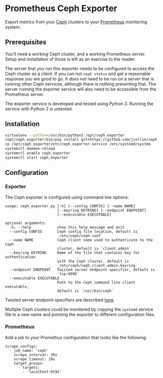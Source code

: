# Prometheus Ceph Exporter

Export metrics from your [Ceph](http://ceph.com) clusters to your
[Prometheus](http://prometheus.io) monitoring system.

## Prerequisites

You'll need a working Ceph cluster, and a working Prometheus server.
Setup and installation of those is left as an exercise to the reader.

The server that you run this exporter needs to be configured to access
the Ceph cluster as a client.  If you can run `ceph status` and get a
reasonable response you are good to go. It _does not_ need to be run
on a server that is running other Ceph services, although there is
nothing preventing that.  The server running the exporter service will
also need to be accessible from the Prometheus server.

The exporter service is developed and tested using Python 3.  Running
the service with Python 2 is untested.

## Installation

```bash
virtualenv --python=/usr/bin/python3 /opt/ceph_exporter
/opt/ceph_exporter/bin/pip install git+https://github.com/jcollie/ceph_exporter.git
cp /opt/ceph_exporter/etc/ceph_exporter.service /etc/systemd/system
systemctl daemon-reload
systemctl enable ceph_exporter
systemctl start ceph_exporter
```

## Configuration

### Exporter

The Ceph exporter is configured using command line options:

```
usage: ceph_exporter.py [-h] [--config CONFIG] [--name NAME]
                        [--keyring KEYRING] [--endpoint ENDPOINT]
                        [--executable EXECUTABLE]

optional arguments:
  -h, --help            show this help message and exit
  --config CONFIG       Ceph config file location, default is
                        `/etc/ceph/ceph.conf`
  --name NAME           Ceph client name used to authenticate to the Ceph
                        cluster, default is `client.admin`
  --keyring KEYRING     Name of the file that contains key for authentication
                        with the Ceph cluster, default is
                        `/etc/ceph/ceph.client.admin.keyring`
  --endpoint ENDPOINT   Twisted server endpoint specifier, default is
                        `tcp:9999`
  --executable EXECUTABLE
                        Path to the Ceph command line client executable,
                        default is `/usr/bin/ceph`
```

Twisted server endpoint specifiers are described [here](https://twistedmatrix.com/documents/15.5.0/core/howto/endpoints.html#servers).

Multiple Ceph clusters could be monitored by copying the `systemd`
service file to a new name and pointing the exporter to different
configuration files.

### Prometheus

Add a job to your Promethus configuration that looks like the following:

```
scrape_configs:
  - job_name: 'ceph'
    scrape_interval: 30s
    scrape_timeout: 10s
    target_groups:
      - targets:
        - 'localhost:9192'
```

